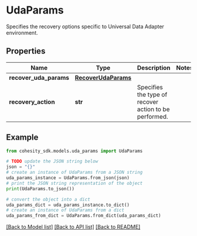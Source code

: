 # UdaParams

Specifies the recovery options specific to Universal Data Adapter environment.

## Properties

Name | Type | Description | Notes
------------ | ------------- | ------------- | -------------
**recover_uda_params** | [**RecoverUdaParams**](RecoverUdaParams.md) |  | 
**recovery_action** | **str** | Specifies the type of recover action to be performed. | 

## Example

```python
from cohesity_sdk.models.uda_params import UdaParams

# TODO update the JSON string below
json = "{}"
# create an instance of UdaParams from a JSON string
uda_params_instance = UdaParams.from_json(json)
# print the JSON string representation of the object
print(UdaParams.to_json())

# convert the object into a dict
uda_params_dict = uda_params_instance.to_dict()
# create an instance of UdaParams from a dict
uda_params_from_dict = UdaParams.from_dict(uda_params_dict)
```
[[Back to Model list]](../README.md#documentation-for-models) [[Back to API list]](../README.md#documentation-for-api-endpoints) [[Back to README]](../README.md)


